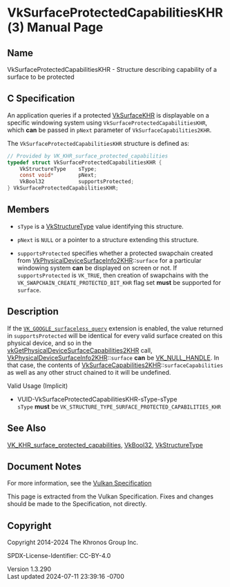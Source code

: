 # VkSurfaceProtectedCapabilitiesKHR(3) Manual Page

## Name

VkSurfaceProtectedCapabilitiesKHR - Structure describing capability of a
surface to be protected



## <a href="#_c_specification" class="anchor"></a>C Specification

An application queries if a protected [VkSurfaceKHR](https://registry.khronos.org/vulkan/specs/1.3-extensions/man/html/VkSurfaceKHR.html)
is displayable on a specific windowing system using
`VkSurfaceProtectedCapabilitiesKHR`, which **can** be passed in `pNext`
parameter of `VkSurfaceCapabilities2KHR`.

The `VkSurfaceProtectedCapabilitiesKHR` structure is defined as:

``` c
// Provided by VK_KHR_surface_protected_capabilities
typedef struct VkSurfaceProtectedCapabilitiesKHR {
    VkStructureType    sType;
    const void*        pNext;
    VkBool32           supportsProtected;
} VkSurfaceProtectedCapabilitiesKHR;
```

## <a href="#_members" class="anchor"></a>Members

- `sType` is a [VkStructureType](https://registry.khronos.org/vulkan/specs/1.3-extensions/man/html/VkStructureType.html) value identifying
  this structure.

- `pNext` is `NULL` or a pointer to a structure extending this
  structure.

- `supportsProtected` specifies whether a protected swapchain created
  from
  [VkPhysicalDeviceSurfaceInfo2KHR](https://registry.khronos.org/vulkan/specs/1.3-extensions/man/html/VkPhysicalDeviceSurfaceInfo2KHR.html)::`surface`
  for a particular windowing system **can** be displayed on screen or
  not. If `supportsProtected` is `VK_TRUE`, then creation of swapchains
  with the `VK_SWAPCHAIN_CREATE_PROTECTED_BIT_KHR` flag set **must** be
  supported for `surface`.

## <a href="#_description" class="anchor"></a>Description

If the [`VK_GOOGLE_surfaceless_query`](VK_GOOGLE_surfaceless_query.html)
extension is enabled, the value returned in `supportsProtected` will be
identical for every valid surface created on this physical device, and
so in the
[vkGetPhysicalDeviceSurfaceCapabilities2KHR](https://registry.khronos.org/vulkan/specs/1.3-extensions/man/html/vkGetPhysicalDeviceSurfaceCapabilities2KHR.html)
call,
[VkPhysicalDeviceSurfaceInfo2KHR](https://registry.khronos.org/vulkan/specs/1.3-extensions/man/html/VkPhysicalDeviceSurfaceInfo2KHR.html)::`surface`
**can** be [VK_NULL_HANDLE](https://registry.khronos.org/vulkan/specs/1.3-extensions/man/html/VK_NULL_HANDLE.html). In that case, the
contents of
[VkSurfaceCapabilities2KHR](https://registry.khronos.org/vulkan/specs/1.3-extensions/man/html/VkSurfaceCapabilities2KHR.html)::`surfaceCapabilities`
as well as any other struct chained to it will be undefined.

Valid Usage (Implicit)

- <a href="#VUID-VkSurfaceProtectedCapabilitiesKHR-sType-sType"
  id="VUID-VkSurfaceProtectedCapabilitiesKHR-sType-sType"></a>
  VUID-VkSurfaceProtectedCapabilitiesKHR-sType-sType  
  `sType` **must** be
  `VK_STRUCTURE_TYPE_SURFACE_PROTECTED_CAPABILITIES_KHR`

## <a href="#_see_also" class="anchor"></a>See Also

[VK_KHR_surface_protected_capabilities](https://registry.khronos.org/vulkan/specs/1.3-extensions/man/html/VK_KHR_surface_protected_capabilities.html),
[VkBool32](https://registry.khronos.org/vulkan/specs/1.3-extensions/man/html/VkBool32.html), [VkStructureType](https://registry.khronos.org/vulkan/specs/1.3-extensions/man/html/VkStructureType.html)

## <a href="#_document_notes" class="anchor"></a>Document Notes

For more information, see the <a
href="https://registry.khronos.org/vulkan/specs/1.3-extensions/html/vkspec.html#VkSurfaceProtectedCapabilitiesKHR"
target="_blank" rel="noopener">Vulkan Specification</a>

This page is extracted from the Vulkan Specification. Fixes and changes
should be made to the Specification, not directly.

## <a href="#_copyright" class="anchor"></a>Copyright

Copyright 2014-2024 The Khronos Group Inc.

SPDX-License-Identifier: CC-BY-4.0

Version 1.3.290  
Last updated 2024-07-11 23:39:16 -0700
